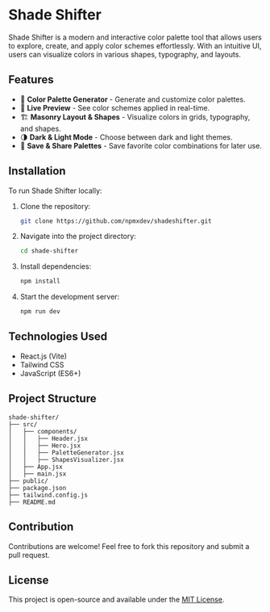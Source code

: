 # Shade Shifter

Shade Shifter is a modern and interactive color palette tool that allows users to explore, create, and apply color schemes effortlessly. With an intuitive UI, users can visualize colors in various shapes, typography, and layouts.

## Features

- 🎨 **Color Palette Generator** - Generate and customize color palettes.
- 🔄 **Live Preview** - See color schemes applied in real-time.
- 🏗️ **Masonry Layout & Shapes** - Visualize colors in grids, typography, and shapes.
- 🌗 **Dark & Light Mode** - Choose between dark and light themes.
- 💾 **Save & Share Palettes** - Save favorite color combinations for later use.

## Installation

To run Shade Shifter locally:

1. Clone the repository:
   ```bash
   git clone https://github.com/npmxdev/shadeshifter.git
   ```

2. Navigate into the project directory:
   ```bash
   cd shade-shifter
   ```

3. Install dependencies:
   ```bash
   npm install
   ```

4. Start the development server:
   ```bash
   npm run dev
   ```

## Technologies Used

- React.js (Vite)
- Tailwind CSS
- JavaScript (ES6+)

## Project Structure
```
shade-shifter/
├── src/
│   ├── components/
│   │   ├── Header.jsx
│   │   ├── Hero.jsx
│   │   ├── PaletteGenerator.jsx
│   │   ├── ShapesVisualizer.jsx
│   ├── App.jsx
│   ├── main.jsx
├── public/
├── package.json
├── tailwind.config.js
├── README.md
```

## Contribution

Contributions are welcome! Feel free to fork this repository and submit a pull request.

## License

This project is open-source and available under the [MIT License](LICENSE).

